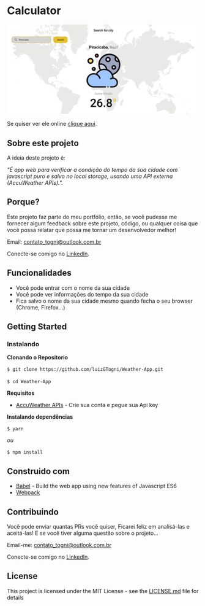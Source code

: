 


# Calculator

![Preview-Screens](https://github.com/luizGTogni/Weather-App/blob/main/screen.png)

Se quiser ver ele online [clique aqui](https://weather-app-flame-mu.vercel.app/).

## Sobre este projeto

A ideia deste projeto é:

_"É app web para verificar a condição do tempo da sua cidade com javascript puro e salvo no local storage, usando uma API externa (AccuWeather APIs)."._

## Porque?

Este projeto faz parte do meu portfólio, então, se você pudesse me fornecer algum feedback sobre este projeto, código, ou qualquer coisa que você possa relatar que possa me tornar um desenvolvedor melhor!

Email: contato_togni@outlook.com.br

Conecte-se comigo no [LinkedIn](https://www.linkedin.com/in/luizgustavotogni/).

## Funcionalidades

- Você pode entrar com o nome da sua cidade
- Você pode ver informações do tempo da sua cidade
- Fica salvo o nome da sua cidade mesmo quando fecha o seu browser (Chrome, Firefox...)

## Getting Started

### Instalando

**Clonando o Repositorio**

```
$ git clone https://github.com/luizGTogni/Weather-App.git

$ cd Weather-App
```
**Requisitos**

- [AccuWeather APIs](https://developer.accuweather.com) - Crie sua conta e pegue sua Api key

**Instalando dependências**

```
$ yarn
```

_ou_

```
$ npm install
```

## Construido com

- [Babel](https://babeljs.io/) - Build the web app using new features of Javascript ES6
- [Webpack](https://webpack.js.org/)


## Contribuindo

Você pode enviar quantas PRs você quiser, Ficarei feliz em analisá-las e aceitá-las! E se você tiver alguma questão sobre o projeto...

Email-me: contato_togni@outlook.com.br

Conecte-se comigo no [LinkedIn](https://www.linkedin.com/in/luizgustavotogni/).

## License

This project is licensed under the MIT License - see the [LICENSE.md](https://github.com/luizGTogni/Weather-App/blob/main/LICENSE) file for details
